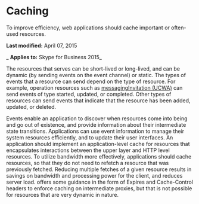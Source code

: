 
# Caching
To improve efficiency, web applications should cache important or often-used resources.

 **Last modified:** April 07, 2015

 _ **Applies to:** Skype for Business 2015_

The resources that serves can be short-lived or long-lived, and can be dynamic (by sending events on the event channel) or static. The types of events that a resource can send depend on the type of resource. For example, operation resources such as [messagingInvitation (UCWA)](messagingInvitation_ref.md) can send events of type started, updated, or completed. Other types of resources can send events that indicate that the resource has been added, updated, or deleted.

Events enable an application to discover when resources come into being and go out of existence, and provide information about their intermediate state transitions. Applications can use event information to manage their system resources efficiently, and to update their user interfaces.
An application should implement an application-level cache for resources that encapsulates interactions between the upper layer and HTTP level resources. To utilize bandwidth more effectively, applications should cache resources, so that they do not need to refetch a resource that was previously fetched. Reducing multiple fetches of a given resource results in savings on bandwidth and processing power for the client, and reduces server load. offers some guidance in the form of Expires and Cache-Control headers to enforce caching on intermediate proxies, but that is not possible for resources that are very dynamic in nature.
